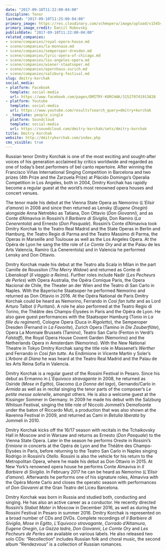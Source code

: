 ```yaml
---
date: "2017-09-10T11:22:00-04:00"
discipline: Tenor
lastmod: "2017-09-10T11:25:00-04:00"
primary_image: https://res.cloudinary.com/schmopera/image/upload/v1545409169/media/webhook-uploads/1505056790947/1485164576.jpg.jpg
primary_image_credit: Daniil Robovsky
publishDate: "2017-09-10T11:22:00-04:00"
related_companies:
- scene/companies/royal-opera-house.md
- scene/companies/la-monnaie.md
- scene/companies/semperoper-dresden.md
- scene/companies/lyric-opera-of-chicago.md
- scene/companies/los-angeles-opera.md
- scene/companies/wiener-staatsoper.md
- scene/companies/opernhaus-zurich.md
- scene/companies/salzburg-festival.md
slug: dmitry-korchak
social_media:
- platform: Facebook
  template: social-media
  url: https://www.facebook.com/pages/DMITRY-KORCHAK/315279741913828
- platform: Youtube
  template: social-media
  url: https://www.youtube.com/results?search_query=dmitry+korchak
- _template: people_single
  platform: Soundcloud
  template: social-media
  url: https://soundcloud.com/dmitry-korchak/sets/dmitry-korchak
title: Dmitry Korchak
website: http://dmitrykorchak.com/index.php
cms_visible: true
---
```


Russian tenor Dmitry Korchak is one of the most exciting and sought-after voices of his generation acclaimed by critics worldwide and regarded as one of today’s best performers of bel canto repertoire. After winning the Francisco Viñas International Singing Competition in Barcelona and two prizes (4th Prize and the Zarzuela Prize) at Plácido Domingo’s Operalia Competition in Los Angeles, both in 2004, Dmitry Korchak has rapidly become a regular guest at the world’s most renowned opera houses and concert venues.

The tenor made his debut at the Vienna State Opera as Nemorino (*L’Elisir d’amore*) in 2008 and since then returned as Lensky (*Eugene Onegin*) alongside Anna Netrebko as Tatiana, Don Ottavio (*Don Giovanni*), and as Conte d’Almaviva in Rossini’s *Il Barbiere di Siviglia*, Don Ramiro (*La Cenerentola*) and Ernesto (*Don Pasquale*). Rossini’s Conte d’Almaviva took Dmitry Korchak to the Teatro Real Madrid and the State Operas in Berlin and Hamburg, the Teatro Regio di Parma and the Teatro Massimo di Parma, the Operas in Marseille and Toulouse as well as the Los Angeles Opera. At the Opéra de Lyon he sang the title role of *Le Comte Ory* and at the Palau de les Arts Valencia, Ramiro (La Cenerentola) and in Valencia he performed Lensky and Don Ottavio.

Dmitry Korchak made his debut at the Teatro alla Scala in Milan in the part Camille de Roussilon (*The Merry Widow*) and returned as Conte di Libenskopf (*Il viaggio a Reims*). Further roles include Nadir (*Les Pecheurs de Perles*) with Opera Australia, the Opéra Comique Paris, the Opera Nacional de Chile, the Theater an der Wien and the Teatro di San Carlo in Naples. With the Bayerische Staatsoper he performed Nemorino and returned as Don Ottavio in 2016. At the Opéra National de Paris Dmitry Korchak could be heard as Nemorino, Ferrando in *Così fan tutte* and as Lord Arturo Talbot (*I Puritani*). A role he also performed at the Teatro Regio di Torino, the Théâtre des Champs-Élysées in Paris and the Opéra de Lyon. He also gave guest performances with the Staatsoper Hamburg (Tonio in *La fille du regiment*), Cologne Opera (Duca in *Rigoletto*), the Semperoper Dresden (Fernand in *La Favorite*), Zurich Opera (Tamino in *Die Zauberflöte*), Opera La Monnaie Brussels (Tamino), Teatro San Carlo (Fenton in Verdi’s *Falstaff*), the Royal Opera House Covent Garden (Nemorino) and the Netherlands Opera in Amsterdam (Nemorino). With the New National Theatre in Tokyo Dmitry Korchak sang the title role in Massenet’s *Werther* and Ferrando in *Così fan tutte*.  As Endimione in Vicente Martin y Soler’s *L’Arbore di Diana* he was heard at the Teatro Real Madrid and the Palau de les Arts Reina Sofia in Valencia.

Dmitry Korchak is a regular guest of the Rossini Festival in Pesaro. Since his debut as Ermanno in *L’Equivoco stravagante* in 2008, he returned as Osiride (*Mose in Egitto*), Giacomo (*La Donna del lago*), Gernando/Carlo in *Armida* as well as in recital singing the tenor parts of the composer’s *Le petite messe solenelle*, amongst others. He is also a welcome guest at the Kissinger Sommer in Germany. In 2009 he made his debut with the Salzburg Whitsun Festival, singing the title role of Niccolò Jommeli’s Demofoonte under the baton of Riccardo Muti, a production that was also shown at the Ravenna Festival in 2009, and returned as Cami in *Betulia liberata* by Jommeli in 2010.

Dmitry Korchak kicks off the 16/17 season with recitals in the Tchaikovsky Hall in Moscow and in Warsaw and returns as Ernesto (*Don Pasquale*) to the Vienna State Opera. Later in the season he performs Oreste in Rossini’s *Ermione* in concerts at the Opéra de Lyon and the Théâtre des Champs-Élysées in Paris, before returning to the Teatro San Carlo in Naples singing Rodrigo in Rossini’s *Otello*. Rossini is also the vehicle for his return to the Metropolitan Opera, where he made his debut as Don Ottavio in 2015. At New York’s renowned opera house he performs Conte Almaviva in *Il Barbiere di Siviglia*. In February 2017 he can be heard as Nemorino (*L’Elisir d’amore*). Afterwards he performs one of his signature roles, Almaviva with the Opéra Monte Carlo and closes the operatic season with performances of *Don Giovanni* at the Gran Teatro del Liceu Barcelona.

Dmitry Korchak was born in Russia and studied both, conducting and singing. He has also an active career as a conductor. He recently directed Rossini’s *Stabat Mater* in Moscow in December 2016, as well as during the Rossini Festival in Pesaro in summer 2016. Dmitry Korchak is represented on a broad number of CDs and DVDs. Complete recordings of *Il Barbiere di Siviglia*, *Mose in Egitto*, *L’Equivoco stravagante*, *Corrado d’Altamura*, *Eugene Onegin*, *La Gazza ladra*, *Don Giovanni*, *Le Comte Ory* and *Les Pecheurs de Perles* are available on various labels. He also released two solo CDs: “Recollection” includes Russian folk and choral music, the second album “Rendezvous” is a collection of Russian romances.
